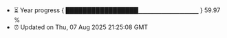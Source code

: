 - ⏳ Year progress { █████████████████▁▁▁▁▁▁▁▁▁▁▁▁▁ } 59.97 %
- ⏰ Updated on Thu, 07 Aug 2025 21:25:08 GMT

